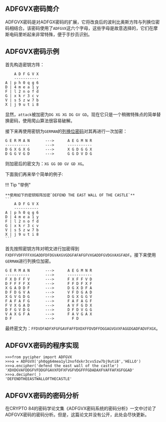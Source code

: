 ## ADFGVX密码简介

ADFGVX密码是对ADFGX密码的扩展，它将改良后的波利比奥斯方阵与列换位密码相结合。该密码使用了`ADFGVX`这六个字母，这些字母是故意选择的，它们在摩斯电码里听起来非常特殊，便于手抄员识别。

## ADFGVX密码示例

首先构造密钥方阵：

```
    A D F G V X
    -----------
A | p h 0 q g 6
D | 4 m e a 1 y
F | l 2 n o f d
G | x k r 3 c v
V | s 5 z w 7 b
X | j 9 u t i 8
```

显然，`attack`被加密为`DG XG XG DG GV GD`。现在它只是一个稍微特殊点的简单替换密码，使用爬山算法很容易破解。

接下来再使用密钥为`GERMAN`的[列换位密码](../../TranspositionCiphers/ColumnarTranspositionCipher/)对其再进行一次加密：

```
G E R M A N       --->      A E G M N R
-----------       --->      -----------
D G X G X G       --->      X G D G G X
D G G V G D       --->      G G D V D G
```

则加密后的密文为：`XG GG DD GV GD XG`。

下面我们再来举个简单的例子:

!!! Tip "举例"

	**使用如下的密钥矩阵加密`DEFEND THE EAST WALL OF THE CASTLE`**
	```
		A D F G V X
		-----------
	A | p h 0 q g 6
	D | 4 m e a 1 y
	F | l 2 n o f d
	G | x k r 3 c v
	V | s 5 z w 7 b
	X | j 9 u t i 8
	```

首先按照密钥方阵对明文进行加密得到`FXDFFVDFFFFXXGADDFDFDGVAXGVGDGFAFAFGFVXGADDFGVDGVAXGFADF`。接下来使用`GERMAN`进行列换位加密。

```
G E R M A N       --->      A E G M N R
-----------       --->      -----------
F X D F F V       --->      F X F F V D
D F F F F X       --->      F F D F X F
X G A D D F       --->      D G X D F A
D F D G V A       --->      V F D G A D
X G V G D G       --->      D G X G G V
F A F A F G       --->      F A F A G F
F V X G A D       --->      A V F G D X
D F G V D G       --->      D F D V G G
V A X G F A       --->      F A V G A X
D F               --->        F D 
```

最终密文为：`FFDVDFADFXFGFGAVFAFFDXDXFFDVDFFDGGAGVGVXFAGGDGADFADVFXGX`。

## ADFGVX密码的程序实现

```
>>>from pycipher import ADFGVX
>>>a = ADFGVX('ph0qg64mea1yl2nofdxkr3cvs5zw7bj9uti8','HELLO')
>>>a.encipher('defend the east wall of the castle')
'XDXDGVAFDDGFVFDDGFGAVXFDFXFVGFVDGFFFGDADAXFVAFFAFXGFGGAD'
>>>a.decipher(_)
'DEFENDTHEEASTWALLOFTHECASTLE'
```

## ADFGVX密码的密码分析

在CRYPTO 84的密码学论文集《ADFGVX密码系统的密码分析》一文中讨论了ADFGVX密码的密码分析。但是，这篇论文并没有公开，此处会尽快更新。


<link rel="stylesheet" href="https://cdn.jsdelivr.net/npm/gitalk@1/dist/gitalk.css">
<div id="gitalk-container"></div>
<script src="https://cdn.jsdelivr.net/npm/gitalk@1/dist/gitalk.min.js"></script>
<script>
var str=location.pathname.slice(0,-1);
var obj=str.lastIndexOf("/");
var gitalk = new Gitalk({
  clientID: 'e85a79662384a39231e9',
  clientSecret: 'fb5aaa0a353e51ef239e5a6d4a9c05ab186af177',
  repo: 'crypto-wiki',
  owner: 'nian-hua',
  admin: ['nian-hua'],
  id: str.substr(obj+1),      // Ensure uniqueness and length less than 50
  distractionFreeMode: false  // Facebook-like distraction free mode
})
gitalk.render('gitalk-container')
console.log(str.substr(obj+1))
</script>


